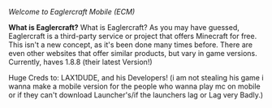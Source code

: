 *Welcome to Eaglercraft Mobile (ECM)*

**What is Eaglercraft?**
What is Eaglercraft? As you may have guessed, Eaglercraft is a third-party service or project that offers Minecraft for free. This isn't a new concept, as it's been done many times before. There are even other websites that offer similar products, but vary in game versions. Currently, haves 1.8.8 (their latest Version!)


Huge Creds to: LAX1DUDE, and his Developers! (i am not stealing his game i wanna make a mobile version for the people who wanna play mc on mobile or if they can't download Launcher's/if the launchers lag or Lag very Badly.)
